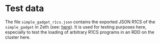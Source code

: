 # Test data

The file `simple_gadget_r1cs.json` contains the exported JSON R1CS of the `simple_gadget` in Zeth (see: [here](https://github.com/clearmatics/zeth/blob/master/libzeth/tests/circuits/simple_test.cpp)). It is used for testing purposes here, especially to test the loading of arbitrary R1CS programs in an RDD on the cluster here.